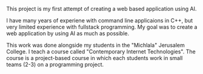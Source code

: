 This project is my first attempt of creating a web based application using AI.

I have many years of experiene with command line applicaions in C++, but very limited experience with fullstack programming.
My goal was to create a web application by using AI as much as possible.

This work was done alongside my students in the "Michlala" Jerusalem College.
I teach a course called "Contemporary Internet Technologies". The course is a project-based course in which each students work in small teams (2-3) on a programming project.
